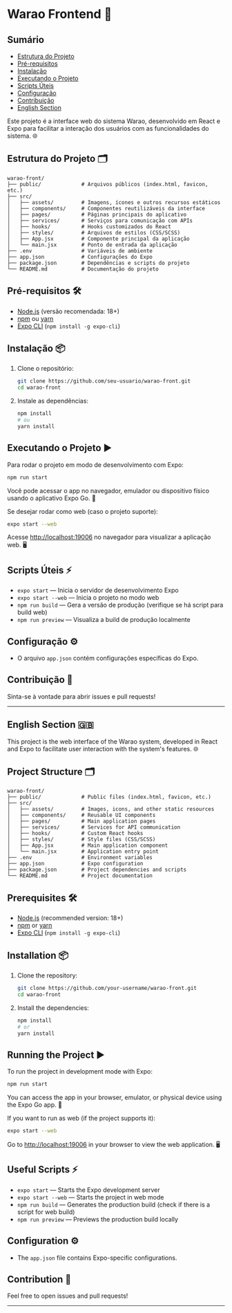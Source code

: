 # Warao Frontend 🚀

## Sumário

- [Estrutura do Projeto](#estrutura-do-projeto-️)
- [Pré-requisitos](#pré-requisitos-️)
- [Instalação](#instalação-)
- [Executando o Projeto](#executando-o-projeto-️)
- [Scripts Úteis](#scripts-úteis-)
- [Configuração](#configuração-️)
- [Contribuição](#contribuição-)
- [English Section](#english-section-)

Este projeto é a interface web do sistema Warao, desenvolvido em React e Expo para facilitar a interação dos usuários com as funcionalidades do sistema. 🌐

## Estrutura do Projeto 🗂️

```
warao-front/
├── public/             # Arquivos públicos (index.html, favicon, etc.)
├── src/
│   ├── assets/         # Imagens, ícones e outros recursos estáticos
│   ├── components/     # Componentes reutilizáveis da interface
│   ├── pages/          # Páginas principais do aplicativo
│   ├── services/       # Serviços para comunicação com APIs
│   ├── hooks/          # Hooks customizados do React
│   ├── styles/         # Arquivos de estilos (CSS/SCSS)
│   ├── App.jsx         # Componente principal da aplicação
│   └── main.jsx        # Ponto de entrada da aplicação
├── .env                # Variáveis de ambiente
├── app.json            # Configurações do Expo
├── package.json        # Dependências e scripts do projeto
└── README.md           # Documentação do projeto
```

## Pré-requisitos 🛠️

- [Node.js](https://nodejs.org/) (versão recomendada: 18+)
- [npm](https://www.npmjs.com/) ou [yarn](https://yarnpkg.com/)
- [Expo CLI](https://docs.expo.dev/get-started/installation/) (`npm install -g expo-cli`)

## Instalação 📦

1. Clone o repositório:
    ```bash
    git clone https://github.com/seu-usuario/warao-front.git
    cd warao-front
    ```

2. Instale as dependências:
    ```bash
    npm install
    # ou
    yarn install
    ```

## Executando o Projeto ▶️

Para rodar o projeto em modo de desenvolvimento com Expo:

```bash
npm run start 
```

Você pode acessar o app no navegador, emulador ou dispositivo físico usando o aplicativo Expo Go. 📱

Se desejar rodar como web (caso o projeto suporte):

```bash
expo start --web
```

Acesse [http://localhost:19006](http://localhost:19006) no navegador para visualizar a aplicação web. 🖥️

## Scripts Úteis ⚡

- `expo start` — Inicia o servidor de desenvolvimento Expo
- `expo start --web` — Inicia o projeto no modo web
- `npm run build` — Gera a versão de produção (verifique se há script para build web)
- `npm run preview` — Visualiza a build de produção localmente

## Configuração ⚙️

- O arquivo `app.json` contém configurações específicas do Expo.

## Contribuição 🤝

Sinta-se à vontade para abrir issues e pull requests!

---

## English Section 🇬🇧

This project is the web interface of the Warao system, developed in React and Expo to facilitate user interaction with the system's features. 🌐

## Project Structure 🗂️

```
warao-front/
├── public/             # Public files (index.html, favicon, etc.)
├── src/
│   ├── assets/         # Images, icons, and other static resources
│   ├── components/     # Reusable UI components
│   ├── pages/          # Main application pages
│   ├── services/       # Services for API communication
│   ├── hooks/          # Custom React hooks
│   ├── styles/         # Style files (CSS/SCSS)
│   ├── App.jsx         # Main application component
│   └── main.jsx        # Application entry point
├── .env                # Environment variables
├── app.json            # Expo configuration
├── package.json        # Project dependencies and scripts
└── README.md           # Project documentation
```

## Prerequisites 🛠️

- [Node.js](https://nodejs.org/) (recommended version: 18+)
- [npm](https://www.npmjs.com/) or [yarn](https://yarnpkg.com/)
- [Expo CLI](https://docs.expo.dev/get-started/installation/) (`npm install -g expo-cli`)

## Installation 📦

1. Clone the repository:
    ```bash
    git clone https://github.com/your-username/warao-front.git
    cd warao-front
    ```

2. Install the dependencies:
    ```bash
    npm install
    # or
    yarn install
    ```

## Running the Project ▶️

To run the project in development mode with Expo:

```bash
npm run start 
```

You can access the app in your browser, emulator, or physical device using the Expo Go app. 📱

If you want to run as web (if the project supports it):

```bash
expo start --web
```

Go to [http://localhost:19006](http://localhost:19006) in your browser to view the web application. 🖥️

## Useful Scripts ⚡

- `expo start` — Starts the Expo development server
- `expo start --web` — Starts the project in web mode
- `npm run build` — Generates the production build (check if there is a script for web build)
- `npm run preview` — Previews the production build locally

## Configuration ⚙️

- The `app.json` file contains Expo-specific configurations.

## Contribution 🤝

Feel free to open issues and pull requests!

---
